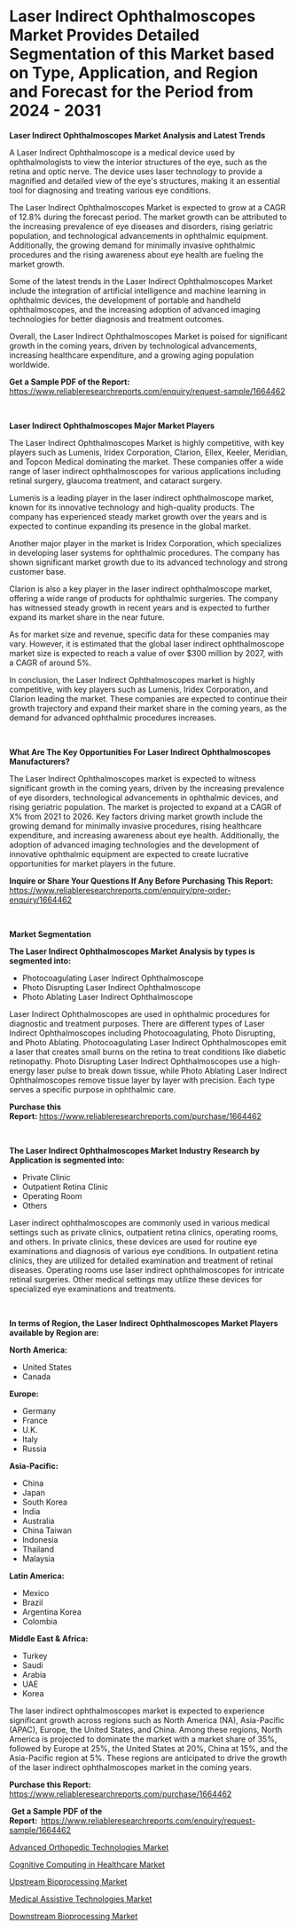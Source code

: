 <p><h1>Laser Indirect Ophthalmoscopes Market Provides Detailed Segmentation of this Market based on Type, Application, and Region and Forecast for the Period from 2024 - 2031</h1></p><p><strong>Laser Indirect Ophthalmoscopes Market Analysis and Latest Trends</strong></p>
<p><p>A Laser Indirect Ophthalmoscope is a medical device used by ophthalmologists to view the interior structures of the eye, such as the retina and optic nerve. The device uses laser technology to provide a magnified and detailed view of the eye's structures, making it an essential tool for diagnosing and treating various eye conditions.</p><p>The Laser Indirect Ophthalmoscopes Market is expected to grow at a CAGR of 12.8% during the forecast period. The market growth can be attributed to the increasing prevalence of eye diseases and disorders, rising geriatric population, and technological advancements in ophthalmic equipment. Additionally, the growing demand for minimally invasive ophthalmic procedures and the rising awareness about eye health are fueling the market growth.</p><p>Some of the latest trends in the Laser Indirect Ophthalmoscopes Market include the integration of artificial intelligence and machine learning in ophthalmic devices, the development of portable and handheld ophthalmoscopes, and the increasing adoption of advanced imaging technologies for better diagnosis and treatment outcomes.</p><p>Overall, the Laser Indirect Ophthalmoscopes Market is poised for significant growth in the coming years, driven by technological advancements, increasing healthcare expenditure, and a growing aging population worldwide.</p></p>
<p><strong>Get a Sample PDF of the Report:&nbsp;</strong> <a href="https://www.reliableresearchreports.com/enquiry/request-sample/1664462">https://www.reliableresearchreports.com/enquiry/request-sample/1664462</a></p>
<p>&nbsp;</p>
<p><strong>Laser Indirect Ophthalmoscopes Major Market Players</strong></p>
<p><p>The Laser Indirect Ophthalmoscopes Market is highly competitive, with key players such as Lumenis, Iridex Corporation, Clarion, Ellex, Keeler, Meridian, and Topcon Medical dominating the market. These companies offer a wide range of laser indirect ophthalmoscopes for various applications including retinal surgery, glaucoma treatment, and cataract surgery.</p><p>Lumenis is a leading player in the laser indirect ophthalmoscope market, known for its innovative technology and high-quality products. The company has experienced steady market growth over the years and is expected to continue expanding its presence in the global market.</p><p>Another major player in the market is Iridex Corporation, which specializes in developing laser systems for ophthalmic procedures. The company has shown significant market growth due to its advanced technology and strong customer base.</p><p>Clarion is also a key player in the laser indirect ophthalmoscope market, offering a wide range of products for ophthalmic surgeries. The company has witnessed steady growth in recent years and is expected to further expand its market share in the near future.</p><p>As for market size and revenue, specific data for these companies may vary. However, it is estimated that the global laser indirect ophthalmoscope market size is expected to reach a value of over $300 million by 2027, with a CAGR of around 5%.</p><p>In conclusion, the Laser Indirect Ophthalmoscopes market is highly competitive, with key players such as Lumenis, Iridex Corporation, and Clarion leading the market. These companies are expected to continue their growth trajectory and expand their market share in the coming years, as the demand for advanced ophthalmic procedures increases.</p></p>
<p>&nbsp;</p>
<p><strong>What Are The Key Opportunities For Laser Indirect Ophthalmoscopes Manufacturers?</strong></p>
<p><p>The Laser Indirect Ophthalmoscopes market is expected to witness significant growth in the coming years, driven by the increasing prevalence of eye disorders, technological advancements in ophthalmic devices, and rising geriatric population. The market is projected to expand at a CAGR of X% from 2021 to 2026. Key factors driving market growth include the growing demand for minimally invasive procedures, rising healthcare expenditure, and increasing awareness about eye health. Additionally, the adoption of advanced imaging technologies and the development of innovative ophthalmic equipment are expected to create lucrative opportunities for market players in the future.</p></p>
<p><strong>Inquire or Share Your Questions If Any Before Purchasing This Report:</strong> <a href="https://www.reliableresearchreports.com/enquiry/pre-order-enquiry/1664462">https://www.reliableresearchreports.com/enquiry/pre-order-enquiry/1664462</a></p>
<p>&nbsp;</p>
<p><strong>Market Segmentation</strong></p>
<p><strong>The Laser Indirect Ophthalmoscopes Market Analysis by types is segmented into:</strong></p>
<p><ul><li>Photocoagulating Laser Indirect Ophthalmoscope</li><li>Photo Disrupting Laser Indirect Ophthalmoscope</li><li>Photo Ablating Laser Indirect Ophthalmoscope</li></ul></p>
<p><p>Laser Indirect Ophthalmoscopes are used in ophthalmic procedures for diagnostic and treatment purposes. There are different types of Laser Indirect Ophthalmoscopes including Photocoagulating, Photo Disrupting, and Photo Ablating. Photocoagulating Laser Indirect Ophthalmoscopes emit a laser that creates small burns on the retina to treat conditions like diabetic retinopathy. Photo Disrupting Laser Indirect Ophthalmoscopes use a high-energy laser pulse to break down tissue, while Photo Ablating Laser Indirect Ophthalmoscopes remove tissue layer by layer with precision. Each type serves a specific purpose in ophthalmic care.</p></p>
<p><strong>Purchase this Report:&nbsp;</strong><a href="https://www.reliableresearchreports.com/purchase/1664462">https://www.reliableresearchreports.com/purchase/1664462</a></p>
<p>&nbsp;</p>
<p><strong>The Laser Indirect Ophthalmoscopes Market Industry Research by Application is segmented into:</strong></p>
<p><ul><li>Private Clinic</li><li>Outpatient Retina Clinic</li><li>Operating Room</li><li>Others</li></ul></p>
<p><p>Laser indirect ophthalmoscopes are commonly used in various medical settings such as private clinics, outpatient retina clinics, operating rooms, and others. In private clinics, these devices are used for routine eye examinations and diagnosis of various eye conditions. In outpatient retina clinics, they are utilized for detailed examination and treatment of retinal diseases. Operating rooms use laser indirect ophthalmoscopes for intricate retinal surgeries. Other medical settings may utilize these devices for specialized eye examinations and treatments.</p></p>
<p>&nbsp;</p>
<p><strong>In terms of Region, the Laser Indirect Ophthalmoscopes Market Players available by Region are:</strong></p>
<p>
    <p> <strong> North America: </strong>
        <ul>
            <li>United States</li>
            <li>Canada</li>
        </ul>
        </p> 
    <p> <strong> Europe: </strong>
        <ul>
            <li>Germany</li>
            <li>France</li>
            <li>U.K.</li>
            <li>Italy</li>
            <li>Russia</li>
        </ul>
        </p> 
    <p> <strong> Asia-Pacific: </strong>
        <ul>
            <li>China</li>
            <li>Japan</li>
            <li>South Korea</li>
            <li>India</li>
            <li>Australia</li>
            <li>China Taiwan</li>
            <li>Indonesia</li>
            <li>Thailand</li>
            <li>Malaysia</li>
        </ul>
        </p> 
    <p> <strong> Latin America: </strong>
        <ul>
            <li>Mexico</li>
            <li>Brazil</li>
            <li>Argentina Korea</li>
            <li>Colombia</li>
        </ul>
        </p> 
    <p> <strong> Middle East & Africa: </strong>
        <ul>
            <li>Turkey</li>
            <li>Saudi</li>
            <li>Arabia</li>
            <li>UAE</li>
            <li>Korea</li>
        </ul>
    </p>
    </p>
<p><p>The laser indirect ophthalmoscopes market is expected to experience significant growth across regions such as North America (NA), Asia-Pacific (APAC), Europe, the United States, and China. Among these regions, North America is projected to dominate the market with a market share of 35%, followed by Europe at 25%, the United States at 20%, China at 15%, and the Asia-Pacific region at 5%. These regions are anticipated to drive the growth of the laser indirect ophthalmoscopes market in the coming years.</p></p>
<p><strong>Purchase this Report: </strong><a href="https://www.reliableresearchreports.com/purchase/1664462">https://www.reliableresearchreports.com/purchase/1664462</a></p>
<p>&nbsp;<strong>Get a Sample PDF of the Report:&nbsp;&nbsp;</strong><a href="https://www.reliableresearchreports.com/enquiry/request-sample/1664462">https://www.reliableresearchreports.com/enquiry/request-sample/1664462</a></p>
<p><strong></strong></p>
<p><p><a href="https://medium.com/@deirdredavies67/advanced-orthopedic-technologies-market-size-reveals-the-best-marketing-channels-in-global-industry-748655f1d8a3">Advanced Orthopedic Technologies Market</a></p><p><a href="https://medium.com/@deirdredavies67/cognitive-computing-in-healthcare-market-trends-forecast-and-competitive-analysis-to-2031-4c889cbb4044">Cognitive Computing in Healthcare Market</a></p><p><a href="https://medium.com/@seanhunt765/upstream-bioprocessing-market-furnishes-information-on-market-share-market-trends-and-market-286c7add663a">Upstream Bioprocessing Market</a></p><p><a href="https://medium.com/@sainreportprime/medical-assistive-technologies-nbsp-market-focuses-on-market-share-size-and-projected-forecast-bddeb0935040">Medical Assistive Technologies Market</a></p><p><a href="https://medium.com/@seanhunt765/downstream-bioprocessing-market-insight-market-trends-growth-forecasted-from-2024-to-2031-1971740b6b75">Downstream Bioprocessing Market</a></p></p>
